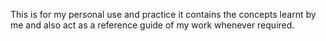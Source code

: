 This is for my personal use and practice it contains the concepts learnt by me and also act as a reference guide of my work whenever required.
